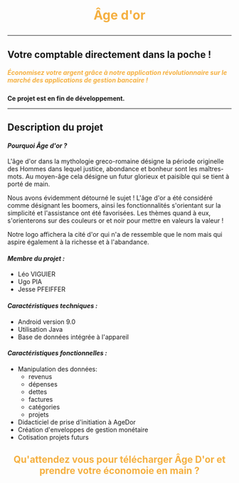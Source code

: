 
# <font color=#F5B041> <p style="text-align: center;"> Âge d'or <p>

</font>

---

## Votre comptable directement dans la poche !

##### <font color=#F5B041> Économisez votre argent grâce à notre application révolutionnaire sur le marché des applications de gestion bancaire !

</font>

**Ce projet est en fin de développement.**

---

## Description du projet

#### *Pourquoi Âge d'or ?*

L'âge d'or dans la mythologie greco-romaine désigne la période originelle des Hommes dans lequel justice, abondance et bonheur sont les maîtres-mots. Au moyen-âge cela désigne un futur glorieux et paisible qui se tient à porté de main.

Nous avons évidemment détourné le sujet !
L'âge d'or a été considéré comme désignant les boomers, ainsi les fonctionnalités s'orientant sur la simplicité et l'assistance ont été favorisées. Les thèmes quand à eux, s'orienterons sur des couleurs or et noir pour mettre en valeurs la valeur !

Notre logo affichera la cité d'or qui n'a de ressemble que le nom mais qui aspire également à la richesse et à l'abandance.

#### *Membre du projet :*

* Léo VIGUIER
* Ugo PIA
* Jesse PFEIFFER

#### *Caractéristiques techniques :*

* Android version 9.0
* Utilisation Java
* Base de données intégrée à l'appareil

#### *Caractéristiques fonctionnelles :*

* Manipulation des données:
  * revenus
  * dépenses
  * dettes
  * factures
  * catégories
  * projets
* Didacticiel de prise d'initiation à AgeDor
* Création d'enveloppes de gestion monétaire
* Cotisation projets futurs

## <font color=#F5B041> <p style="text-align: center;"> Qu'attendez vous pour télécharger Âge D'or et prendre votre économoie en main ?
</font> <p>
